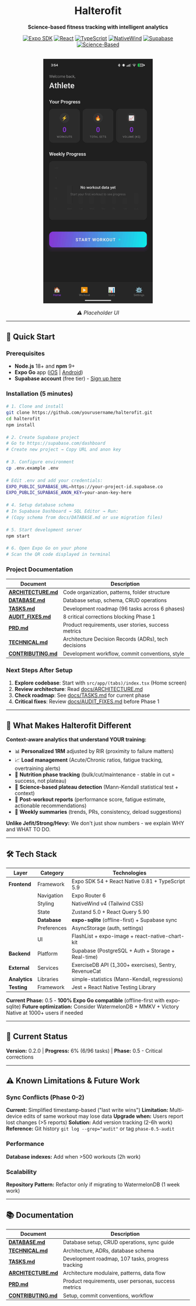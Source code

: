 <div align="center">

# Halterofit

**Science-based fitness tracking with intelligent analytics**

[![Expo SDK](https://img.shields.io/badge/Expo-54.0.12-000020?style=flat&logo=expo)](https://expo.dev)
[![React](https://img.shields.io/badge/React-19.1.0-61DAFB?style=flat&logo=react)](https://react.dev)
[![TypeScript](https://img.shields.io/badge/TypeScript-5.9-3178C6?style=flat&logo=typescript)](https://typescriptlang.org)
[![NativeWind](https://img.shields.io/badge/NativeWind-v4-06B6D4?style=flat&logo=tailwindcss)](https://nativewind.dev)
[![Supabase](https://img.shields.io/badge/Supabase-Latest-3ECF8E?style=flat&logo=supabase)](https://supabase.com)
[![Science-Based](https://img.shields.io/badge/Analytics-Science--Based-00A36C?style=flat)](https://github.com)

<br/>

<img src="./docs/images/home-placeholder.jpeg" alt="Home Screen Placeholder" width="300"/>

_⚠️ Placeholder UI_

</div>

---

## 🚀 Quick Start

### Prerequisites

- **Node.js** 18+ and **npm** 9+
- **Expo Go** app ([iOS](https://apps.apple.com/app/expo-go/id982107779) | [Android](https://play.google.com/store/apps/details?id=host.exp.exponent))
- **Supabase account** (free tier) - [Sign up here](https://supabase.com/dashboard/sign-up)

### Installation (5 minutes)

```bash
# 1. Clone and install
git clone https://github.com/yourusername/halterofit.git
cd halterofit
npm install

# 2. Create Supabase project
# Go to https://supabase.com/dashboard
# Create new project → Copy URL and anon key

# 3. Configure environment
cp .env.example .env

# Edit .env and add your credentials:
EXPO_PUBLIC_SUPABASE_URL=https://your-project-id.supabase.co
EXPO_PUBLIC_SUPABASE_ANON_KEY=your-anon-key-here

# 4. Setup database schema
# In Supabase Dashboard → SQL Editor → Run:
# (Copy schema from docs/DATABASE.md or use migration files)

# 5. Start development server
npm start

# 6. Open Expo Go on your phone
# Scan the QR code displayed in terminal
```

### Project Documentation

| Document                                    | Description                                          |
| ------------------------------------------- | ---------------------------------------------------- |
| **[ARCHITECTURE.md](docs/ARCHITECTURE.md)** | Code organization, patterns, folder structure        |
| **[DATABASE.md](docs/DATABASE.md)**         | Database setup, schema, CRUD operations              |
| **[TASKS.md](docs/TASKS.md)**               | Development roadmap (96 tasks across 6 phases)       |
| **[AUDIT_FIXES.md](docs/AUDIT_FIXES.md)**   | 8 critical corrections blocking Phase 1              |
| **[PRD.md](docs/PRD.md)**                   | Product requirements, user stories, success metrics  |
| **[TECHNICAL.md](docs/TECHNICAL.md)**       | Architecture Decision Records (ADRs), tech decisions |
| **[CONTRIBUTING.md](docs/CONTRIBUTING.md)** | Development workflow, commit conventions, style      |

### Next Steps After Setup

1. **Explore codebase**: Start with `src/app/(tabs)/index.tsx` (Home screen)
2. **Review architecture**: Read [docs/ARCHITECTURE.md](docs/ARCHITECTURE.md)
3. **Check roadmap**: See [docs/TASKS.md](docs/TASKS.md) for current phase
4. **Critical fixes**: Review [docs/AUDIT_FIXES.md](docs/AUDIT_FIXES.md) before Phase 1

---

## 🎯 What Makes Halterofit Different

**Context-aware analytics that understand YOUR training:**

- 📊 **Personalized 1RM** adjusted by RIR (proximity to failure matters)
- 📈 **Load management** (Acute/Chronic ratios, fatigue tracking, overtraining alerts)
- 🎯 **Nutrition phase tracking** (bulk/cut/maintenance - stable in cut = success, not plateau)
- 🧪 **Science-based plateau detection** (Mann-Kendall statistical test + context)
- 📝 **Post-workout reports** (performance score, fatigue estimate, actionable recommendations)
- 📅 **Weekly summaries** (trends, PRs, consistency, deload suggestions)

**Unlike Jefit/Strong/Hevy:** We don't just show numbers - we explain WHY and WHAT TO DO.

---

## 🛠️ Tech Stack

| Layer         | Category     | Technologies                                          |
| ------------- | ------------ | ----------------------------------------------------- |
| **Frontend**  | Framework    | Expo SDK 54 + React Native 0.81 + TypeScript 5.9      |
|               | Navigation   | Expo Router 6                                         |
|               | Styling      | NativeWind v4 (Tailwind CSS)                          |
|               | State        | Zustand 5.0 + React Query 5.90                        |
|               | **Database** | **expo-sqlite** (offline-first) + Supabase sync       |
|               | Preferences  | AsyncStorage (auth, settings)                         |
|               | UI           | FlashList + expo-image + react-native-chart-kit       |
| **Backend**   | Platform     | Supabase (PostgreSQL + Auth + Storage + Real-time)    |
| **External**  | Services     | ExerciseDB API (1,300+ exercises), Sentry, RevenueCat |
| **Analytics** | Libraries    | simple-statistics (Mann-Kendall, regressions)         |
| **Testing**   | Framework    | Jest + React Native Testing Library                   |

**Current Phase:** 0.5 - **100% Expo Go compatible** (offline-first with expo-sqlite)
**Future optimization:** Consider WatermelonDB + MMKV + Victory Native at 1000+ users if needed

---

## 🎯 Current Status

**Version:** 0.2.0 | **Progress:** 6% (6/96 tasks) | **Phase:** 0.5 - Critical corrections

---

## ⚠️ Known Limitations & Future Work

### Sync Conflicts (Phase 0-2)

**Current:** Simplified timestamp-based ("last write wins")
**Limitation:** Multi-device edits of same workout may lose data
**Upgrade when:** Users report lost changes (>5 reports)
**Solution:** Add version tracking (2-6h work)
**Reference:** Git history `git log --grep="audit"` or tag `phase-0.5-audit`

### Performance

**Database indexes:** Add when >500 workouts (2h work)

### Scalability

**Repository Pattern:** Refactor only if migrating to WatermelonDB (1 week work)

---

## 📚 Documentation

| Document                                      | Description                                          |
| --------------------------------------------- | ---------------------------------------------------- |
| **[DATABASE.md](./docs/DATABASE.md)**         | Database setup, CRUD operations, sync guide          |
| **[TECHNICAL.md](./docs/TECHNICAL.md)**       | Architecture, ADRs, database schema                  |
| **[TASKS.md](./docs/TASKS.md)**               | Development roadmap, 107 tasks, progress tracking    |
| **[ARCHITECTURE.md](./docs/ARCHITECTURE.md)** | Architecture modulaire, patterns, data flow          |
| **[PRD.md](./docs/PRD.md)**                   | Product requirements, user personas, success metrics |
| **[CONTRIBUTING.md](./docs/CONTRIBUTING.md)** | Setup, commit conventions, workflow                  |
